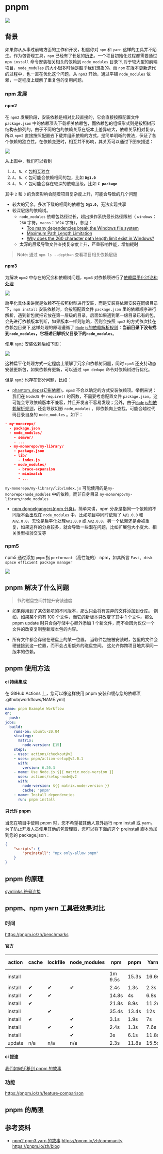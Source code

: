 # pnpm
![](./assets/pnpm/pnpm.svg)

## 背景
如果你从从事过前端方面的工作和开发，相信你对 `npm` 和 `yarn` 这样的工具并不陌生。作为包管理工具，`npm` 已经有了长足的[历史](https://github.com/npm/cli/blob/latest/changelogs/CHANGELOG-1.md)。一个项目初始化过程都需要通过 `npm install` 命令安装相关相关的依赖到 `node_modules` 目录下,对于较大型的前端项目，`node_modules` 的大小很多时候是超乎我们想象的。而 `npm` 在版本更新迭代的过程中，也一直在优化这个问题，从 `npm3` 开始，通过平铺 `node_modules` 依赖，一定程度上缓解了重复包的复用问题。

### npm 发展

#### npm2 

在 `npm2` 发展阶段，安装依赖是相对比较直接的，它会直接按照配置文件 `package.json` 中的依赖项去下载相关依赖包，而依赖包的组织形式则是按照树形结构去排列的。由于不同的包的依赖关系在版本上差异较大，依赖关系相对复杂，所以 `npm2` 直接按照配置去下载并组织依赖的方式，是简单明晰的做法，保证了各个依赖的独立性，在依赖变更时，相互并不影响，其关系可以通过下图来描述：

![](./assets/pnpm/node_modules_npm2.png)

从上图中，我们可以看到
1. `A`、`B`、`C` 包相互独立
2. `A`、`B`、`C` 包可能会依赖相同的包，比如 **`D@1.0`**
3. `A`、`B`、`C` 包可能会存在较深的依赖层级，比如 **`C package`**

其中 `2` 和 `3` 的负面影响会随着项目复杂度上升，可能会导致的几个问题
- 较大的冗余。多次下载的相同的依赖包 **`D@1.0`**，无法实现共享
- 较深层级的依赖树。
  - `node_modules` 依赖包路径过长，超出操作系统最长路径限制（ `windows`：`260` 字符，`macos`：`1024` 字符），参见：
    - [Too many dependencies break the Windows file system](https://github.com/npm/npm/issues/3697) 
    - [Maximum Path Length Limitation](https://docs.microsoft.com/en-us/windows/win32/fileio/maximum-file-path-limitation?tabs=cmd)
    - [Why does the 260 character path length limit exist in Windows?](https://stackoverflow.com/questions/1880321/why-does-the-260-character-path-length-limit-exist-in-windows)
  - 太深的层级导致文件查找复杂度上升，严重影响性能，增加耗时 

> Note: 通过 `npm ls --depth=n` 查看项目相关依赖层级

#### npm3
为解决 `npm2` 中存在的冗余和依赖树问题，`npm3` 对依赖项进行了[依赖扁平化讨论和处理](https://github.com/npm/cli/blob/latest/changelogs/CHANGELOG-3.md)

![](./assets/pnpm/npm3-flat.jpg)

扁平化具体来讲就是依赖不在按照树型进行安装，而是安装将依赖安装在同级目录下，`npm install` 安装依赖时，会按照配置文件 `package.json` 里的依赖顺序进行解析，遇到新包就把它放在第一层级的目录，后面如果遇到第一级目录已有的包，会先进行依赖版本判断，如果版本一样则忽略，否则会按照 `npm2` 的方式依次挂在依赖包目录下,这样处理的原理遵循了 [`Nodejs`的依赖解析规则](https://nodejs.org/api/modules.html#all-together)：**当前目录下没有找到`node_modules`，它将递归解析父目录下的`node_modules`**。

使用 `npm3` 安装依赖后如下图：

![](./assets/pnpm/node_modules_npm3.png)

这种扁平化处理方式一定程度上缓解了冗余和依赖树问题，同时 `npm3` 还支持动态安装更新包，如果依赖有更新，可以通过 `npm dedupe` 命令对依赖树进行优化。

但是 `npm3` 也存在部分问题，比如：

- [phantom_deps(幻影依赖)](https://rushjs.io/pages/advanced/phantom_deps/)。`npm3` 不会以确定的方式安装依赖项。举例来说：我们在 `NodeJS` 中 `require()` 的函数，不需要考虑配置文件 `package.json`。这可能会导致依赖版本不兼容，并且开发者不容易发现；另外，由于[`Nodejs`的依赖解析规则](https://nodejs.org/api/modules.html#all-together)，还会导致幻影 `node_modules` ，即依赖向上查找，可能会越过代码目录自身的 `node_modules` 。如下：

```json
- my-monorepo/
  - package.json
  - node_modules/
    - semver/
    - ...
  - my-monorepo/my-library/
    - package.json
    - lib/
      - index.js
    - node_modules/
      - brace-expansion
      - minimatch
      - ...
```
`my-monorepo/my-library/lib/index.js` 可能使用的是`my-monorepo/node_modules` 中的依赖，而非自身目录 `my-monorepo/my-library/node_modules`

- [npm doppelgangers(npm 分身)](https://rushjs.io/pages/advanced/npm_doppelgangers/)。简单来讲，npm 分身是指同一个依赖的不同版本会出现在 `node_modules` 中，比如项目中同时依赖了 `A@1.0.0` 和 `A@2.0.0`，无论是扁平化处理`A@1.0.0` 或 `A@2.0.0`，另一个依赖还是会被重复，如果这样的分身较多，就会导致一些潜在问题，比如扩展包大小变大、相关类型校验交叉等

### npm5
npm5 通过添加
`pnpm` 指 `performant`（高性能的） npm，如其所言 `Fast, disk space efficient package manager`

![](./assets/pnpm/pnpm-front.jpeg)

## pnpm 解决了什么问题
> 节约磁盘空间并提升安装速度

- 如果你用到了某依赖项的不同版本，那么只会将有差异的文件添加到仓库。 例如，如果某个包有 100 个文件，而它的新版本只改变了其中 1 个文件。那么 pnpm update 时只会向存储中心额外添加 1 个新文件，而不会因为仅仅一个文件的改变复制整新版本包的内容。

- 所有文件都会存储在硬盘上的某一位置。 当软件包被被安装时，包里的文件会硬链接到这一位置，而不会占用额外的磁盘空间。 这允许你跨项目地共享同一版本的依赖。


## pnpm 使用方法

#### ci 持续集成
在 GitHub Actions 上，您可以像这样使用 pnpm 安装和缓存您的依赖项 .github/workflows/NAME.yml）
```yml
name: pnpm Example Workflow
on:
  push:
jobs:
  build:
    runs-on: ubuntu-20.04
    strategy:
      matrix:
        node-version: [15]
    steps:
    - uses: actions/checkout@v2
    - uses: pnpm/action-setup@v2.0.1
      with:
        version: 6.20.3
    - name: Use Node.js ${{ matrix.node-version }}
      uses: actions/setup-node@v2
      with:
        node-version: ${{ matrix.node-version }}
        cache: 'pnpm'
    - name: Install dependencies
      run: pnpm install
```

#### 只允许 pnpm
当您在项目中使用 pnpm 时，您不希望被其他人意外运行 npm install 或 yarn。 为了防止开发人员使用其他的包管理器，您可以将下面的这个 preinstall 脚本添加到您的 package.json：

```json
{
    "scripts": {
        "preinstall": "npx only-allow pnpm"
    }
}
```
## pnpm 的原理
[symlinks 符号连接](https://zh.wikipedia.org/wiki/%E7%AC%A6%E5%8F%B7%E9%93%BE%E6%8E%A5)

## pnpm、npm yarn 工具链效果对比

### 时间
https://pnpm.io/zh/benchmarks

#### 官方
<table><thead>
<tr><th>action</th><th>cache</th><th>lockfile</th><th>node_modules</th><th>npm</th><th>pnpm</th><th>Yarn</th><th>Yarn PnP</th></tr></thead><tbody><tr><td>install</td><td></td><td></td><td></td><td>1m 9.5s</td><td>15.3s</td><td>16.6s</td><td>23.6s</td></tr><tr><td>install</td><td>✔</td><td>✔</td><td>✔</td><td>2.4s</td><td>1.3s</td><td>2.3s</td><td>n/a</td></tr><tr><td>install</td><td>✔</td><td>✔</td><td></td><td>14.8s</td><td>4s</td><td>6.8s</td><td>1.5s</td></tr><tr><td>install</td><td>✔</td><td></td><td></td><td>21.8s</td><td>8.9s</td><td>11.2s</td><td>6.2s</td></tr><tr><td>install</td><td></td><td>✔</td><td></td><td>35.4s</td><td>13.4s</td><td>12s</td><td>17.9s</td></tr><tr><td>install</td><td>✔</td><td></td><td>✔</td><td>3.1s</td><td>1.9s</td><td>7s</td><td>n/a</td></tr><tr><td>install</td><td></td><td>✔</td><td>✔</td><td>2.4s</td><td>1.3s</td><td>7.6s</td><td>n/a</td></tr><tr><td>install</td><td></td><td></td><td>✔</td><td>3s</td><td>6.1s</td><td>11.8s</td><td>n/a</td></tr><tr><td>update</td><td>n/a</td><td>n/a</td><td>n/a</td><td>2.3s</td><td>11.8s</td><td>15.5s</td><td>28.3s</td></tr>
</tbody></table>

#### ci 提速
[我们如何迁移到 pnpm 的故事](https://divriots.com/blog/switching-to-pnpm)

### 功能
https://pnpm.io/zh/feature-comparison

## pnpm 的局限

## 参考资料
- [npm2 npm3 yarn 的故事](https://int64ago.org/2016/10/15/npm2-npm3-yarn-的故事/)
https://pnpm.io/zh/community
https://pnpm.io/zh/blog